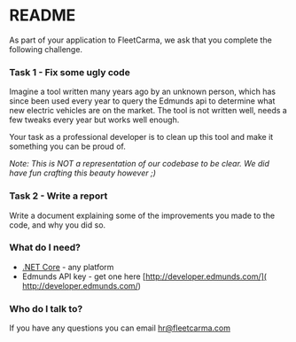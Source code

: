 # README #

As part of your application to FleetCarma, we ask that you complete the following challenge. 

### Task 1 - Fix some ugly code ###

Imagine a tool written many years ago by an unknown person, which has since been used every year to query the Edmunds api to determine what new electric vehicles are on the market. The tool is not written well, needs a few tweaks every year but works well enough. 

Your task as a professional developer is to clean up this tool and make it something you can be proud of.

*Note: This is NOT a representation of our codebase to be clear. We did have fun crafting this beauty however ;)*

### Task 2 - Write a report ###

Write a document explaining some of the improvements you made to the code, and why you did so.

### What do I need? ###

* [.NET Core](https://www.microsoft.com/net/core) - any platform
* Edmunds API key - get one here [http://developer.edmunds.com/]( http://developer.edmunds.com/)

### Who do I talk to? ###

If you have any questions you can email hr@fleetcarma.com 
